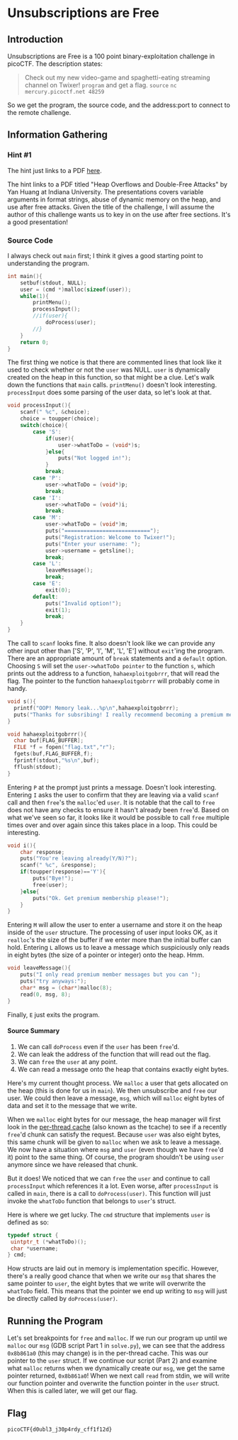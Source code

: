 # Unsubscriptions are Free

## Introduction

Unsubscriptions are Free is a 100 point binary-exploitation challenge in
picoCTF. The description states:

> Check out my new video-game and spaghetti-eating streaming channel on Twixer!
> `program` and get a flag. `source` `nc mercury.picoctf.net 48259`

So we get the program, the source code, and the address:port to connect to the
remote challenge.

## Information Gathering

### Hint #1

The hint just links to a PDF [here][indiana.edu].

[indiana.edu]:
http://homes.sice.indiana.edu/yh33/Teaching/I433-2016/lec13-HeapAttacks.pdf

The hint links to a PDF titled "Heap Overflows and Double-Free Attacks" by Yan
Huang at Indiana University. The presentations covers variable arguments in
format strings, abuse of dynamic memory on the heap, and use after free
attacks. Given the title of the challenge, I will assume the author of this
challenge wants us to key in on the use after free sections. It's a good
presentation!

### Source Code

I always check out `main` first; I think it gives a good starting point to
understanding the program.

```c
int main(){
    setbuf(stdout, NULL);
    user = (cmd *)malloc(sizeof(user));
    while(1){
        printMenu();
        processInput();
        //if(user){
            doProcess(user);
        //}
    }
    return 0;
}
```

The first thing we notice is that there are commented lines that look like it
used to check whether or not the `user` was NULL. `user` is dynamically created
on the heap in this function, so that might be a clue. Let's walk down the
functions that `main` calls. `printMenu()` doesn't look interesting.
`processInput` does some parsing of the user data, so let's look at that.

```c
void processInput(){
    scanf(" %c", &choice);
    choice = toupper(choice);
    switch(choice){
        case 'S':
            if(user){
                user->whatToDo = (void*)s;
            }else{
                puts("Not logged in!");
            }
            break;
        case 'P':
            user->whatToDo = (void*)p;
            break;
        case 'I':
            user->whatToDo = (void*)i;
            break;
        case 'M':
            user->whatToDo = (void*)m;
            puts("===========================");
            puts("Registration: Welcome to Twixer!");
            puts("Enter your username: ");
            user->username = getsline();
            break;
        case 'L':
            leaveMessage();
            break;
        case 'E':
            exit(0);
        default:
            puts("Invalid option!");
            exit(1);
            break;
    }
}
```

The call to `scanf` looks fine. It also doesn't look like we can provide any
other input other than ['S', 'P', 'I', 'M', 'L', 'E'] without `exit`'ing the
program. There are an appropriate amount of `break` statements and a `default`
option. Choosing `S` will set the `user->whatToDo pointer` to the function `s`,
which prints out the address to a function, `hahaexploitgobrrr`, that will read
the flag. The pointer to the function `hahaexploitgobrrr` will probably come in
handy.

```c
void s(){
  printf("OOP! Memory leak...%p\n",hahaexploitgobrrr);
  puts("Thanks for subsribing! I really recommend becoming a premium member!");
}

void hahaexploitgobrrr(){
  char buf[FLAG_BUFFER];
  FILE *f = fopen("flag.txt","r");
  fgets(buf,FLAG_BUFFER,f);
  fprintf(stdout,"%s\n",buf);
  fflush(stdout);
}
```

Entering `P` at the prompt just prints a message. Doesn't look interesting.
Entering `I` asks the user to confirm that they are leaving via a valid `scanf`
call and then `free`'s the `malloc`'ed `user`. It is notable that the call to
`free` does not have any checks to ensure it hasn't already been `free`'d.
Based on what we've seen so far, it looks like it would be possible to call
`free` multiple times over and over again since this takes place in a loop.
This could be interesting.

```c
void i(){
    char response;
    puts("You're leaving already(Y/N)?");
    scanf(" %c", &response);
    if(toupper(response)=='Y'){
        puts("Bye!");
        free(user);
    }else{
        puts("Ok. Get premium membership please!");
    }
}
```

Entering `M` will allow the user to enter a username and store it on the heap
inside of the `user` structure. The processing of user input looks OK, as it
`realloc`'s the size of the buffer if we enter more than the initial buffer can
hold. Entering `L` allows us to leave a message which suspiciously only reads
in eight bytes (the size of a pointer or integer) onto the heap. Hmm.

```c
void leaveMessage(){
    puts("I only read premium member messages but you can ");
    puts("try anyways:");
    char* msg = (char*)malloc(8);
    read(0, msg, 8);
}
```

Finally, `E` just exits the program.

#### Source Summary

1. We can call `doProcess` even if the `user` has been `free`'d.
1. We can leak the address of the function that will read out the flag.
1. We can `free` the `user` at any point.
1. We can read a message onto the heap that contains exactly eight bytes.

Here's my current thought process. We `malloc` a user that gets allocated on
the heap (this is done for us in `main`). We then unsubscribe and `free` our
user. We could then leave a message, `msg`, which will `malloc` eight bytes of
data and set it to the message that we write.

When we `malloc` eight bytes for our message, the heap manager will first look
in the [per-thread cache][azeria] (also known as the tcache) to see if a
recently `free`'d chunk can satisfy the request. Because `user` was also eight
bytes, this same chunk will be given to `malloc` when we ask to leave a
message. We now have a situation where `msg` and `user` (even though we have
`free`'d it) point to the same thing. Of course, the program shouldn't be using
`user` anymore since we have released that chunk.

But it does! We noticed that we can `free` the `user` and continue to call
`processInput` which references it a lot. Even worse, after `processInput` is
called in `main`, there is a call to `doProcess(user)`. This function will just
invoke the `whatToDo` function that belongs to `user`'s struct.

Here is where we get lucky. The `cmd` structure that implements `user` is
defined as so:

```c
typedef struct {
 uintptr_t (*whatToDo)();
 char *username;
} cmd;
```

How structs are laid out in memory is implementation specific. However, there's
a really good chance that when we write our `msg` that shares the same pointer
to `user`, the eight bytes that we write will overwrite the `whatToDo` field.
This means that the pointer we end up writing to `msg` will just be directly
called by `doProcess(user)`.

## Running the Program

Let's set breakpoints for `free` and `malloc`. If we run our program up until
we `malloc` our `msg` (GDB script Part 1 in `solve.py`), we can see that the
address `0x8b861a0` (this may change) is in the per-thread cache. This was our
pointer to the `user` struct. If we continue our script (Part 2) and examine
what `malloc` returns when we dynamically create our `msg`, we get the same
pointer returned, `0x8b861a0`! When we next call `read` from stdin, we will
write our function pointer and overwrite the function pointer in the `user`
struct. When this is called later, we will get our flag.

## Flag

`picoCTF{d0ubl3_j30p4rdy_cff1f12d}`

[azeria]: https://azeria-labs.com/heap-exploitation-part-2-glibc-heap-free-bins/
